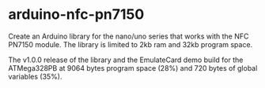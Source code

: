 # arduino-nfc-pn7150
Create an Arduino library for the nano/uno series that works with the NFC PN7150 module. The library is limited to 2kb ram and 32kb program space.

The v1.0.0 release of the library and the EmulateCard demo build for the ATMega328PB at 9064 bytes program space (28%) and 720 bytes of global variables (35%).


